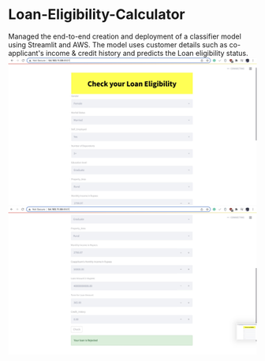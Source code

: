 # Loan-Eligibility-Calculator
Managed the end-to-end creation and deployment of a classifier model using Streamlit and AWS. The model uses customer details such as co-applicant's income &amp; credit history and predicts the Loan eligibility status.
![alt text](https://github.com/MansiSharma98/Loan-Eligibility-Calculator/blob/a8c938adf43dbec01f1f8325fbe316897181e687/edit%20ss.jpeg)
![alt text](https://github.com/MansiSharma98/Loan-Eligibility-Calculator/blob/a8c938adf43dbec01f1f8325fbe316897181e687/edit%20ss1.jpeg)

